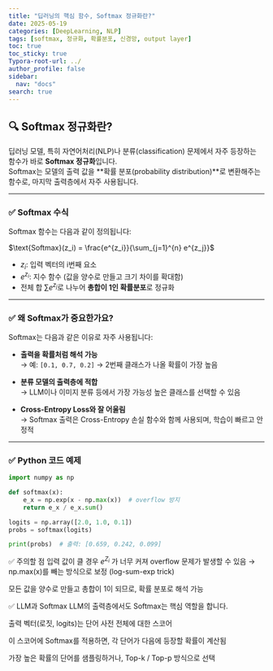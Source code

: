 ```yaml
---
title: "딥러닝의 핵심 함수, Softmax 정규화란?"
date: 2025-05-19
categories: [DeepLearning, NLP]
tags: [softmax, 정규화, 확률분포, 신경망, output layer]
toc: true
toc_sticky: true
Typora-root-url: ../
author_profile: false
sidebar:
  nav: "docs"
search: true
---
```


## 🔍 Softmax 정규화란?

딥러닝 모델, 특히 자연어처리(NLP)나 분류(classification) 문제에서 자주 등장하는 함수가 바로 **Softmax 정규화**입니다.  
Softmax는 모델의 출력 값을 **확률 분포(probability distribution)**로 변환해주는 함수로, 마지막 출력층에서 자주 사용됩니다.

---

### ✅ Softmax 수식

Softmax 함수는 다음과 같이 정의됩니다:

$\text{Softmax}(z_i) = \frac{e^{z_i}}{\sum_{j=1}^{n} e^{z_j}}$


- $z_i$: 입력 벡터의 i번째 요소  
- $e^{z_i}$: 지수 함수 (값을 양수로 만들고 크기 차이를 확대함)  
- 전체 합 $\sum e^{z_j}$로 나누어 **총합이 1인 확률분포**로 정규화

---

### ✅ 왜 Softmax가 중요한가요?

Softmax는 다음과 같은 이유로 자주 사용됩니다:

- **출력을 확률처럼 해석 가능**  
  → 예: `[0.1, 0.7, 0.2]` → 2번째 클래스가 나올 확률이 가장 높음

- **분류 모델의 출력층에 적합**  
  → LLM이나 이미지 분류 등에서 가장 가능성 높은 클래스를 선택할 수 있음

- **Cross-Entropy Loss와 잘 어울림**  
  → Softmax 출력은 Cross-Entropy 손실 함수와 함께 사용되며, 학습이 빠르고 안정적

---

### ✅ Python 코드 예제

```python
import numpy as np

def softmax(x):
    e_x = np.exp(x - np.max(x))  # overflow 방지
    return e_x / e_x.sum()

logits = np.array([2.0, 1.0, 0.1])
probs = softmax(logits)

print(probs)  # 출력: [0.659, 0.242, 0.099]
```

✅ 주의할 점
입력 값이 클 경우 $e^{Z_i}$ 가 너무 커져 overflow 문제가 발생할 수 있음
→ np.max(x)를 빼는 방식으로 보정 (log-sum-exp trick)

모든 값을 양수로 만들고 총합이 1이 되므로, 확률 분포로 해석 가능

✅ LLM과 Softmax
LLM의 출력층에서도 Softmax는 핵심 역할을 합니다.

출력 벡터(로짓, logits)는 단어 사전 전체에 대한 스코어

이 스코어에 Softmax를 적용하면, 각 단어가 다음에 등장할 확률이 계산됨

가장 높은 확률의 단어를 샘플링하거나, Top-k / Top-p 방식으로 선택

